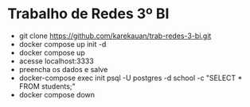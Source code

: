 # Trabalho de Redes 3º BI

* git clone https://github.com/karekauan/trab-redes-3-bi.git
* docker compose up init -d
* docker compose up
* acesse localhost:3333
* preencha os dados e salve
* docker-compose exec init psql -U postgres -d school -c "SELECT * FROM students;"
* docker compose down

